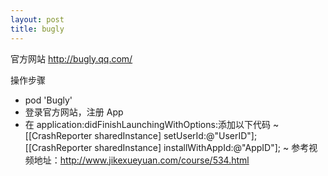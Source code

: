 ```yaml
---
layout: post
title: bugly
---
```


官方网站 http://bugly.qq.com/

操作步骤

- pod 'Bugly'
- 登录官方网站，注册 App
- 在 application:didFinishLaunchingWithOptions:添加以下代码
~
[[CrashReporter sharedInstance] setUserId:@"UserID"];
[[CrashReporter sharedInstance] installWithAppId:@"AppID"];
~
参考视频地址：http://www.jikexueyuan.com/course/534.html




